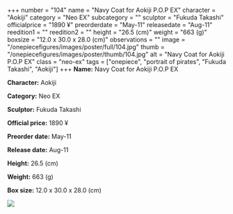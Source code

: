 +++
number = "104"
name = "Navy Coat for Aokiji P.O.P EX"
character = "Aokiji"
category = "Neo EX"
subcategory = ""
sculptor = "Fukuda Takashi"
officialprice = "1890 ¥"
preorderdate = "May-11"
releasedate = "Aug-11"
reedition1 = ""
reedition2 = ""
height = "26.5 (cm)"
weight = "663 (g)"
boxsize = "12.0 x 30.0 x 28.0 (cm)"
observations = ""
image = "/onepiecefigures/images/poster/full/104.jpg"
thumb = "/onepiecefigures/images/poster/thumb/104.jpg"
alt = "Navy Coat for Aokiji P.O.P EX"
class = "neo-ex"
tags = ["onepiece", "portrait of pirates", "Fukuda Takashi", "Aokiji"]
+++
**Name:** Navy Coat for Aokiji P.O.P EX

**Character:** Aokiji

**Category:** Neo EX 

**Sculptor:** Fukuda Takashi

**Official price:** 1890 ¥

**Preorder date:** May-11

**Release date:** Aug-11

**Height:** 26.5 (cm)

**Weight:** 663 (g)

**Box size:** 12.0 x 30.0 x 28.0 (cm)

<img src="/onepiecefigures/images/poster/thumb/104.jpg">